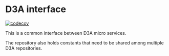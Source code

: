 # D3A interface

[![codecov](https://codecov.io/gh/gridsingularity/d3a-interface/branch/master/graph/badge.svg?token=CAYP3OC8P4)](https://codecov.io/gh/gridsingularity/d3a-interface)

This is a common interface between D3A micro services. 

The repository also holds constants that need to be shared among multiple D3A repositories.
